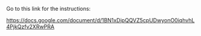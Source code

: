 Go to this link for the instructions:

https://docs.google.com/document/d/1BN1xDipQQVZ5cpUDwyonO0iqhvhL4PjkQzfv2XRwPRA